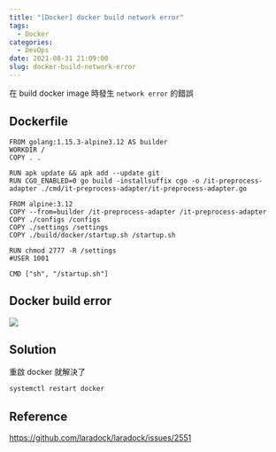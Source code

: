```yaml
---
title: "[Docker] docker build network error"
tags:
  - Docker
categories:
  - DevOps
date: 2021-08-31 21:09:00
slug: docker-build-network-error
---
```


在 build docker image 時發生 `network error` 的錯誤

<!--more-->

## Dockerfile

```docker
FROM golang:1.15.3-alpine3.12 AS builder
WORKDIR /
COPY . .

RUN apk update && apk add --update git
RUN CGO_ENABLED=0 go build -installsuffix cgo -o /it-preprocess-adapter ./cmd/it-preprocess-adapter/it-preprocess-adapter.go

FROM alpine:3.12
COPY --from=builder /it-preprocess-adapter /it-preprocess-adapter
COPY ./configs /configs
COPY ./settings /settings
COPY ./build/docker/startup.sh /startup.sh

RUN chmod 2777 -R /settings
#USER 1001

CMD ["sh", "/startup.sh"]
```

## Docker build error

![](https://imgur.com/QCOL9ZO.png)

## Solution

重啟 docker 就解決了

```bash
systemctl restart docker
```

## Reference

https://github.com/laradock/laradock/issues/2551
